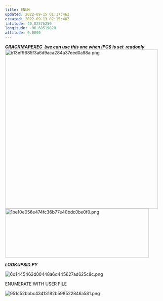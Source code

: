 ```yaml
---
title: ENUM
updated: 2022-09-15 01:17:46Z
created: 2022-09-13 02:15:48Z
latitude: 40.82576250
longitude: -96.68519820
altitude: 0.0000
---
```


***CRACKMAPEXEC  (we can use this one when IPC$ is set  readonly***
<img src="../_resources/b13ef9685f3a6d9aca284a37eed0a98a.png" alt="b13ef9685f3a6d9aca284a37eed0a98a.png" width="494" height="515" class="jop-noMdConv"><img src="../_resources/1be10e056e474fc36b77e40bdc0be0f0.png" alt="1be10e056e474fc36b77e40bdc0be0f0.png" width="465" height="158" class="jop-noMdConv">

***LOOKUPSID.PY***

![6d1445463d00448a6d445627ad625c8c.png](../_resources/6d1445463d00448a6d445627ad625c8c.png)

ENUMERATE WITH USER FILE

![951c52bbbc43413182b598522846a581.png](../_resources/951c52bbbc43413182b598522846a581.png)